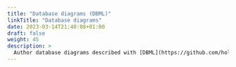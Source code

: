 ```yaml
---
title: "Database diagrams (DBML)"
linkTitle: "Database diagrams"
date: 2023-03-14T21:40:08+01:00
draft: false
weight: 45
description: >
  Author database diagrams described with [DBML](https://github.com/holistics/dbml), using the [DBML renderer](https://d2lang.com/).
---
```



